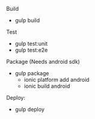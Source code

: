 Build
* gulp build

Test
* gulp test:unit
* gulp test:e2e

Package (Needs android sdk)
* gulp package
  * ionic platform add android
  * ionic build android

Deploy:
* gulp deploy
